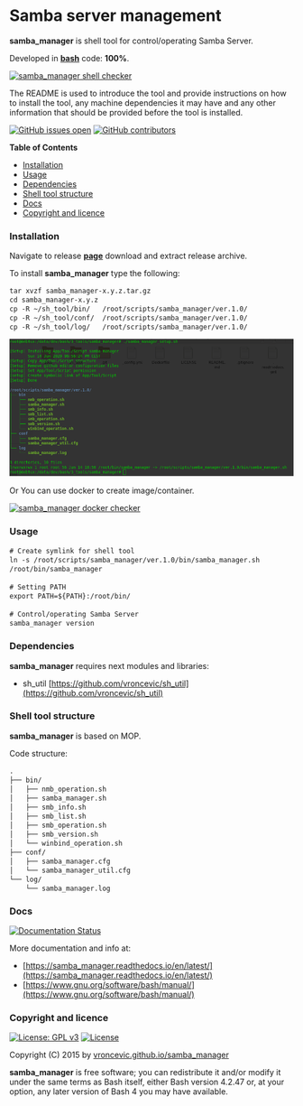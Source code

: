 # Samba server management

**samba_manager** is shell tool for control/operating Samba Server.

Developed in **[bash](https://en.wikipedia.org/wiki/Bash_(Unix_shell))** code: **100%**.

[![samba_manager shell checker](https://github.com/vroncevic/samba_manager/workflows/samba_manager%20shell%20checker/badge.svg)](https://github.com/vroncevic/samba_manager/actions?query=workflow%3A%22samba_manager+shell+checker%22)

The README is used to introduce the tool and provide instructions on
how to install the tool, any machine dependencies it may have and any
other information that should be provided before the tool is installed.

[![GitHub issues open](https://img.shields.io/github/issues/vroncevic/samba_manager.svg)](https://github.com/vroncevic/samba_manager/issues) [![GitHub contributors](https://img.shields.io/github/contributors/vroncevic/samba_manager.svg)](https://github.com/vroncevic/samba_manager/graphs/contributors)

<!-- START doctoc generated TOC please keep comment here to allow auto update -->
<!-- DON'T EDIT THIS SECTION, INSTEAD RE-RUN doctoc TO UPDATE -->
**Table of Contents**

- [Installation](#installation)
- [Usage](#usage)
- [Dependencies](#dependencies)
- [Shell tool structure](#shell-tool-structure)
- [Docs](#docs)
- [Copyright and licence](#copyright-and-licence)

<!-- END doctoc generated TOC please keep comment here to allow auto update -->

### Installation

Navigate to release **[page](https://github.com/vroncevic/samba_manager/releases)** download and extract release archive.

To install **samba_manager** type the following:

```
tar xvzf samba_manager-x.y.z.tar.gz
cd samba_manager-x.y.z
cp -R ~/sh_tool/bin/   /root/scripts/samba_manager/ver.1.0/
cp -R ~/sh_tool/conf/  /root/scripts/samba_manager/ver.1.0/
cp -R ~/sh_tool/log/   /root/scripts/samba_manager/ver.1.0/
```

![alt tag](https://raw.githubusercontent.com/vroncevic/samba_manager/dev/docs/setup_tree.png)

Or You can use docker to create image/container.

[![samba_manager docker checker](https://github.com/vroncevic/samba_manager/workflows/samba_manager%20docker%20checker/badge.svg)](https://github.com/vroncevic/samba_manager/actions?query=workflow%3A%22samba_manager+docker+checker%22)

### Usage

```
# Create symlink for shell tool
ln -s /root/scripts/samba_manager/ver.1.0/bin/samba_manager.sh /root/bin/samba_manager

# Setting PATH
export PATH=${PATH}:/root/bin/

# Control/operating Samba Server
samba_manager version
```

### Dependencies

**samba_manager** requires next modules and libraries:
* sh_util [https://github.com/vroncevic/sh_util](https://github.com/vroncevic/sh_util)

### Shell tool structure

**samba_manager** is based on MOP.

Code structure:
```
.
├── bin/
│   ├── nmb_operation.sh
│   ├── samba_manager.sh
│   ├── smb_info.sh
│   ├── smb_list.sh
│   ├── smb_operation.sh
│   ├── smb_version.sh
│   └── winbind_operation.sh
├── conf/
│   ├── samba_manager.cfg
│   └── samba_manager_util.cfg
└── log/
    └── samba_manager.log
```

### Docs

[![Documentation Status](https://readthedocs.org/projects/samba_manager/badge/?version=latest)](https://samba_manager.readthedocs.io/projects/samba_manager/en/latest/?badge=latest)

More documentation and info at:
* [https://samba_manager.readthedocs.io/en/latest/](https://samba_manager.readthedocs.io/en/latest/)
* [https://www.gnu.org/software/bash/manual/](https://www.gnu.org/software/bash/manual/)

### Copyright and licence

[![License: GPL v3](https://img.shields.io/badge/License-GPLv3-blue.svg)](https://www.gnu.org/licenses/gpl-3.0) [![License](https://img.shields.io/badge/License-Apache%202.0-blue.svg)](https://opensource.org/licenses/Apache-2.0)

Copyright (C) 2015 by [vroncevic.github.io/samba_manager](https://vroncevic.github.io/samba_manager)

**samba_manager** is free software; you can redistribute it and/or modify
it under the same terms as Bash itself, either Bash version 4.2.47 or,
at your option, any later version of Bash 4 you may have available.


